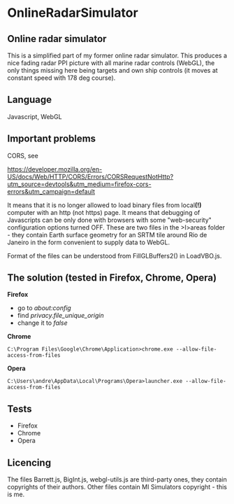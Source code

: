 # OnlineRadarSimulator

Online radar simulator
----------------------
This is a simplified part of my former online radar simulator. This produces a nice fading radar PPI picture
with all marine radar controls (WebGL), the only things missing here being targets and own ship controls (it moves at constant speed with 178 deg course).

Language
--------
Javascript, WebGL

Important problems
------------------
CORS, see

https://developer.mozilla.org/en-US/docs/Web/HTTP/CORS/Errors/CORSRequestNotHttp?utm_source=devtools&utm_medium=firefox-cors-errors&utm_campaign=default

It means that it is no longer allowed to load binary files from local<B>(!)</B> computer with an http (not https) page.
It means that debugging of Javascripts can be only done with browsers with some "web-security" configuration options turned OFF.
These are two files in the >I>areas</I> folder - they contain Earth surface geometry for an SRTM tile around Rio de Janeiro in
the form convenient to supply data to WebGL.

Format of the files can be understood from FillGLBuffers2() in LoadVBO.js.

The solution (tested in Firefox, Chrome, Opera)
-----------------------------------------------
  <B>Firefox</B>
  
  - go to <I>about:config</I>
  - find <I>privacy.file_unique_origin</I>
  - change it to <I>false</I>
	
  <B>Chrome</B>
  
    C:\Program Files\Google\Chrome\Application>chrome.exe --allow-file-access-from-files

  <B>Opera</B>  
  
    C:\Users\andre\AppData\Local\Programs\Opera>launcher.exe --allow-file-access-from-files
    
Tests
-----
- Firefox
- Chrome
- Opera

Licencing
---------
The files Barrett.js, BigInt.js, webgl-utils.js are third-party ones, they contain copyrights of their authors. Other files contain MI Simulators copyright - this is me.



